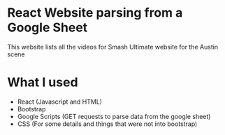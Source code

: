 # React Website parsing from a Google Sheet
This website lists all the videos for Smash Ultimate website for the Austin scene

# What I used
  * React (Javascript and HTML)
  * Bootstrap
  * Google Scripts (GET requests to parse data from the google sheet)
  * CSS (For some details and things that were not into bootstrap)
